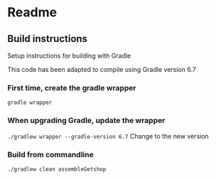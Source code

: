 # Readme

## Build instructions

Setup instructions for building with Gradle

This code has been adapted to compile using Gradle version 6.7

### First time, create the gradle wrapper

`gradle wrapper`

### When upgrading Gradle, update the wrapper

`./gradlew wrapper --gradle-version 6.7` Change to the new version

### Build from commandline

`./gradlew clean assembleGetshop`
